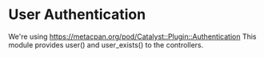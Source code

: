 # User Authentication

We're using https://metacpan.org/pod/Catalyst::Plugin::Authentication  This
module provides user() and user_exists() to the controllers.
